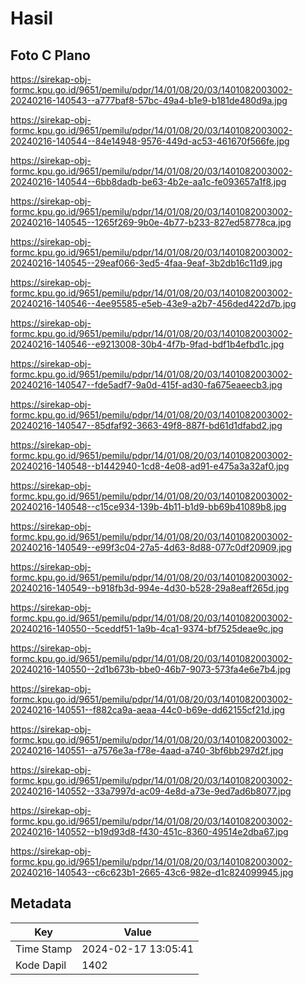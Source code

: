 # Hasil

## Foto C Plano

https://sirekap-obj-formc.kpu.go.id/9651/pemilu/pdpr/14/01/08/20/03/1401082003002-20240216-140543--a777baf8-57bc-49a4-b1e9-b181de480d9a.jpg

https://sirekap-obj-formc.kpu.go.id/9651/pemilu/pdpr/14/01/08/20/03/1401082003002-20240216-140544--84e14948-9576-449d-ac53-461670f566fe.jpg

https://sirekap-obj-formc.kpu.go.id/9651/pemilu/pdpr/14/01/08/20/03/1401082003002-20240216-140544--6bb8dadb-be63-4b2e-aa1c-fe093657a1f8.jpg

https://sirekap-obj-formc.kpu.go.id/9651/pemilu/pdpr/14/01/08/20/03/1401082003002-20240216-140545--1265f269-9b0e-4b77-b233-827ed58778ca.jpg

https://sirekap-obj-formc.kpu.go.id/9651/pemilu/pdpr/14/01/08/20/03/1401082003002-20240216-140545--29eaf066-3ed5-4faa-9eaf-3b2db16c11d9.jpg

https://sirekap-obj-formc.kpu.go.id/9651/pemilu/pdpr/14/01/08/20/03/1401082003002-20240216-140546--4ee95585-e5eb-43e9-a2b7-456ded422d7b.jpg

https://sirekap-obj-formc.kpu.go.id/9651/pemilu/pdpr/14/01/08/20/03/1401082003002-20240216-140546--e9213008-30b4-4f7b-9fad-bdf1b4efbd1c.jpg

https://sirekap-obj-formc.kpu.go.id/9651/pemilu/pdpr/14/01/08/20/03/1401082003002-20240216-140547--fde5adf7-9a0d-415f-ad30-fa675eaeecb3.jpg

https://sirekap-obj-formc.kpu.go.id/9651/pemilu/pdpr/14/01/08/20/03/1401082003002-20240216-140547--85dfaf92-3663-49f8-887f-bd61d1dfabd2.jpg

https://sirekap-obj-formc.kpu.go.id/9651/pemilu/pdpr/14/01/08/20/03/1401082003002-20240216-140548--b1442940-1cd8-4e08-ad91-e475a3a32af0.jpg

https://sirekap-obj-formc.kpu.go.id/9651/pemilu/pdpr/14/01/08/20/03/1401082003002-20240216-140548--c15ce934-139b-4b11-b1d9-bb69b41089b8.jpg

https://sirekap-obj-formc.kpu.go.id/9651/pemilu/pdpr/14/01/08/20/03/1401082003002-20240216-140549--e99f3c04-27a5-4d63-8d88-077c0df20909.jpg

https://sirekap-obj-formc.kpu.go.id/9651/pemilu/pdpr/14/01/08/20/03/1401082003002-20240216-140549--b918fb3d-994e-4d30-b528-29a8eaff265d.jpg

https://sirekap-obj-formc.kpu.go.id/9651/pemilu/pdpr/14/01/08/20/03/1401082003002-20240216-140550--5ceddf51-1a9b-4ca1-9374-bf7525deae9c.jpg

https://sirekap-obj-formc.kpu.go.id/9651/pemilu/pdpr/14/01/08/20/03/1401082003002-20240216-140550--2d1b673b-bbe0-46b7-9073-573fa4e6e7b4.jpg

https://sirekap-obj-formc.kpu.go.id/9651/pemilu/pdpr/14/01/08/20/03/1401082003002-20240216-140551--f882ca9a-aeaa-44c0-b69e-dd62155cf21d.jpg

https://sirekap-obj-formc.kpu.go.id/9651/pemilu/pdpr/14/01/08/20/03/1401082003002-20240216-140551--a7576e3a-f78e-4aad-a740-3bf6bb297d2f.jpg

https://sirekap-obj-formc.kpu.go.id/9651/pemilu/pdpr/14/01/08/20/03/1401082003002-20240216-140552--33a7997d-ac09-4e8d-a73e-9ed7ad6b8077.jpg

https://sirekap-obj-formc.kpu.go.id/9651/pemilu/pdpr/14/01/08/20/03/1401082003002-20240216-140552--b19d93d8-f430-451c-8360-49514e2dba67.jpg

https://sirekap-obj-formc.kpu.go.id/9651/pemilu/pdpr/14/01/08/20/03/1401082003002-20240216-140543--c6c623b1-2665-43c6-982e-d1c824099945.jpg


## Metadata

| Key        | Value               |
| ---------- | ------------------- |
| Time Stamp | 2024-02-17 13:05:41 |
| Kode Dapil | 1402                |



